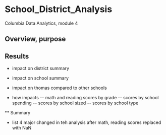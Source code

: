 # School_District_Analysis
Columbia Data Analytics, module 4

## Overview, purpose

## Results

- impact on district summary

- impact on school summary

- impact on thomas compared to other schools

- how impacts
-- math and reading scores by grade
-- scores by school spending
-- scores by school sized
-- scores by school type

** Summary
- list 4 major changed in teh analysis after math, reading scores replaced with NaN

